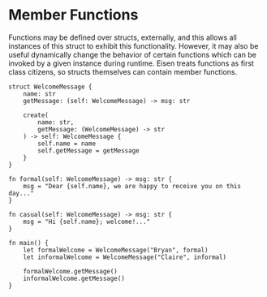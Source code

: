 # Member Functions
Functions may be defined over structs, externally, and this allows all instances of this struct to exhibit this functionality. However, it may also be useful dynamically change the behavior of certain functions which can be invoked by a given instance during runtime. Eisen treats functions as first class citizens, so structs themselves can contain member functions.

```eisen
struct WelcomeMessage {
    name: str
    getMessage: (self: WelcomeMessage) -> msg: str
    
    create(
        name: str, 
        getMessage: (WelcomeMessage) -> str
    ) -> self: WelcomeMessage {
        self.name = name
        self.getMessage = getMessage
    }
}

fn formal(self: WelcomeMessage) -> msg: str {
    msg = "Dear {self.name}, we are happy to receive you on this day..."
}

fn casual(self: WelcomeMessage) -> msg: str {
    msg = "Hi {self.name}; welcome!..."
}

fn main() {
    let formalWelcome = WelcomeMessage("Bryan", formal)
    let informalWelcome = WelcomeMessage("Claire", informal)

    formalWelcome.getMessage()
    informalWelcome.getMessage()
}
```